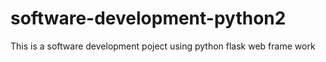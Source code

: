 # software-development-python2
This is a software development poject using python flask web frame work
